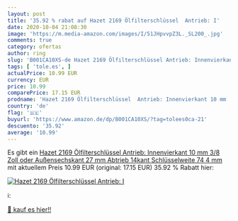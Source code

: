 ```yaml
---
layout: post
title: '35.92 % rabat auf Hazet 2169 Ölfilterschlüssel  Antrieb: I'
date: 2020-10-04 21:08:30
image: 'https://m.media-amazon.com/images/I/51JHpvvpZ3L._SL200_.jpg'
comments: true
category: ofertas
author: ring
slug: 'B001CA10XS-de Hazet 2169 Ölfilterschlüssel Antrieb: Innenvierkant 10 mm...'
tags: [ 'tole.es', ]
actualPrice: 10.99 EUR
currency: EUR
price: 10.99
comparePrice: 17.15 EUR
prodname: 'Hazet 2169 Ölfilterschlüssel  Antrieb: Innenvierkant 10 mm  3/8 Zoll  oder Außensechskant 27 mm  Abtrieb 14kant  Schlüsselweite 74 4 mm'
country: 'de'
flag: '🇩🇪'
buyurl: 'https://www.amazon.de/dp/B001CA10XS/?tag=tolees0ca-21'
descuento: '35.92'
average: '10.99'
---
```


Es gibt ein [Hazet 2169 Ölfilterschlüssel  Antrieb: Innenvierkant 10 mm  3/8 Zoll  oder Außensechskant 27 mm  Abtrieb 14kant  Schlüsselweite 74 4 mm](https://www.amazon.de/dp/B001CA10XS/?tag=tolees0ca-21) mit aktuellem Preis 10.99 EUR (original: 17.15 EUR) 35.92 % Rabatt hier:

[![Hazet 2169 Ölfilterschlüssel  Antrieb: I](https://m.media-amazon.com/images/I/51JHpvvpZ3L._SL200_.jpg)](https://www.amazon.de/dp/B001CA10XS/?tag=tolees0ca-21)

ℹ️:


[🛒 kauf es hier!!](https://www.amazon.de/dp/B001CA10XS/?tag=tolees0ca-21)
